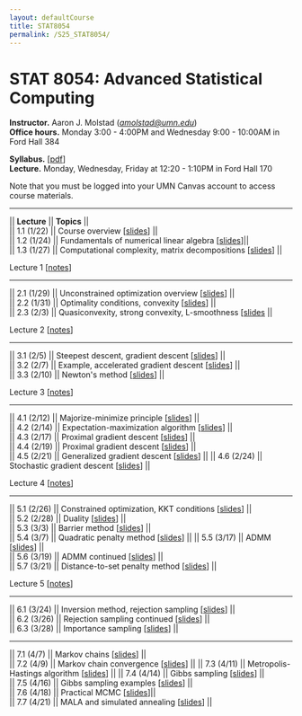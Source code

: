 ```yaml
---
layout: defaultCourse
title: STAT8054
permalink: /S25_STAT8054/
---
```


# STAT 8054: Advanced Statistical Computing
**Instructor.** Aaron J. Molstad (*amolstad@umn.edu*)  
**Office hours.** Monday 3:00 - 4:00PM and Wednesday 9:00 - 10:00AM in Ford Hall 384

**Syllabus.** [[pdf](https://canvas.umn.edu/files/49831537/download?download_frd=1)]   
**Lecture.** Monday, Wednesday, Friday at 12:20 - 1:10PM in Ford Hall 170 

Note that you must be logged into your UMN Canvas account to access course materials.   

----------------------

|| **Lecture** ||  **Topics** ||  
|| 1.1 (1/22)  || Course overview [[slides](https://canvas.umn.edu/files/49831522/download?download_frd=1)] ||   
|| 1.2 (1/24)  || Fundamentals of numerical linear algebra [[slides](https://canvas.umn.edu/files/49893294/download?download_frd=1)]||    
|| 1.3 (1/27)  || Computational complexity, matrix decompositions [[slides](https://canvas.umn.edu/files/49962875/download?download_frd=1)] ||  

Lecture 1 [[notes](https://canvas.umn.edu/files/50044826/download?download_frd=1)]

----------------------

|| 2.1 (1/29)  || Unconstrained optimization overview [[slides](https://canvas.umn.edu/files/50039527/download?download_frd=1)] ||   
|| 2.2 (1/31)  || Optimality conditions, convexity [[slides](https://canvas.umn.edu/files/50104516/download?download_frd=1)] ||   
|| 2.3 (2/3)  || Quasiconvexity, strong convexity, L-smoothness [[slides](https://canvas.umn.edu/files/50179163/download?download_frd=1) || 

Lecture 2 [[notes](https://canvas.umn.edu/files/50330601/download?download_frd=1)]

-----------------------

|| 3.1 (2/5)  || Steepest descent, gradient descent [[slides](https://canvas.umn.edu/files/50261601/download?download_frd=1)] ||  
|| 3.2 (2/7) || Example, accelerated gradient descent [[slides](https://canvas.umn.edu/files/50330595/download?download_frd=1)] ||  
|| 3.3 (2/10) || Newton's method [[slides](https://canvas.umn.edu/files/50414285/download?download_frd=1)] || 

Lecture 3 [[notes](https://canvas.umn.edu/files/50528849/download?download_frd=1)]


-----------------------


|| 4.1 (2/12) || Majorize-minimize principle [[slides](https://canvas.umn.edu/files/50495130/download?download_frd=1)] ||  
|| 4.2 (2/14) || Expectation-maximization algorithm [[slides](https://canvas.umn.edu/files/50564479/download?download_frd=1)] ||  
|| 4.3 (2/17) || Proximal gradient descent [[slides](https://canvas.umn.edu/files/50650734/download?download_frd=1)] ||  
|| 4.4 (2/19) || Proximal gradient descent [[slides](https://canvas.umn.edu/files/50744983/download?download_frd=1)] ||  
|| 4.5 (2/21) || Generalized gradient descent [[slides](https://canvas.umn.edu/files/50812047/download?download_frd=1)] || 
|| 4.6 (2/24) || Stochastic gradient descent [[slides](https://canvas.umn.edu/files/50888099/download?download_frd=1)] || 

Lecture 4 [[notes](https://canvas.umn.edu/files/51731831/download?download_frd=1)] 

------------------------

|| 5.1 (2/26) || Constrained optimization, KKT conditions [[slides](https://canvas.umn.edu/files/50983068/download?download_frd=1])] ||    
|| 5.2 (2/28) || Duality [[slides](https://canvas.umn.edu/files/51050924/download?download_frd=1)] ||    
|| 5.3 (3/3) || Barrier method [[slides](https://canvas.umn.edu/files/51139850/download?download_frd=1)] ||  
|| 5.4 (3/7) || Quadratic penalty method [[slides](https://canvas.umn.edu/files/51281771/download?download_frd=1)] || 
|| 5.5 (3/17) || ADMM [[slides](https://canvas.umn.edu/files/51427565/download?download_frd=1)] ||   
|| 5.6 (3/19) || ADMM continued [[slides](https://canvas.umn.edu/files/51510539/download?download_frd=1)] ||  
|| 5.7 (3/21) || Distance-to-set penalty method [[slides](https://canvas.umn.edu/files/51580292/download?download_frd=1)] ||    


Lecture 5 [[notes](https://canvas.umn.edu/files/52209025/download?download_frd=1)]

------------------------------

|| 6.1 (3/24) || Inversion method, rejection sampling [[slides](https://canvas.umn.edu/files/51667485/download?download_frd=1)] ||   
|| 6.2 (3/26) || Rejection sampling continued [[slides](https://canvas.umn.edu/files/51757939/download?download_frd=1)] ||   
|| 6.3 (3/28) || Importance sampling [[slides](https://canvas.umn.edu/files/51826902/download?download_frd=1)] || 


------------------------------


|| 7.1 (4/7) || Markov chains [[slides](https://canvas.umn.edu/files/52108392/download?download_frd=1)] ||    
|| 7.2 (4/9) || Markov chain convergence [[slides](https://canvas.umn.edu/files/52181987/download?download_frd=1)] ||
|| 7.3 (4/11) || Metropolis-Hastings algorithm [[slides](https://canvas.umn.edu/files/52244725/download?download_frd=1)] ||
|| 7.4 (4/14) || Gibbs sampling [[slides](https://canvas.umn.edu/files/52314349/download?download_frd=1)] ||   
|| 7.5 (4/16) || Gibbs sampling examples [[slides](https://canvas.umn.edu/files/52402945/download?download_frd=1)] ||  
|| 7.6 (4/18) || Practical MCMC [[slides](https://canvas.umn.edu/files/52506030/download?download_frd=1)]||  
|| 7.7 (4/21) || MALA and simulated annealing [[slides](https://canvas.umn.edu/files/52576843/download?download_frd=1)] || 
